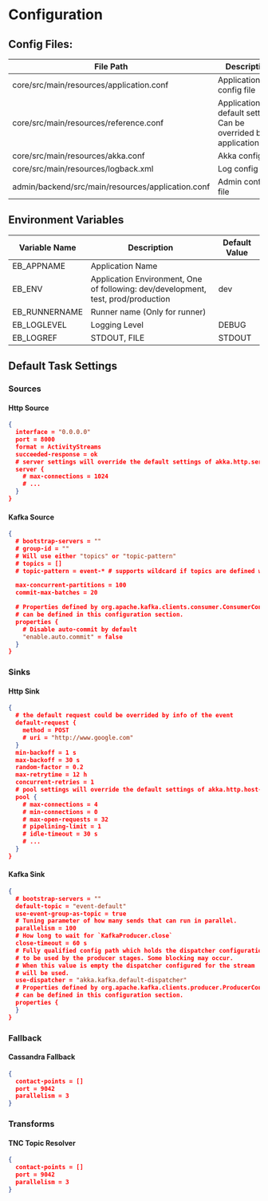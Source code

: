 # Configuration

## Config Files:

|File Path|Description|
|---------|-----------|
|core/src/main/resources/application.conf|Application config file|
|core/src/main/resources/reference.conf|Application default settings, Can be overrided by application.conf|
|core/src/main/resources/akka.conf|Akka config|
|core/src/main/resources/logback.xml|Log config|
|admin/backend/src/main/resources/application.conf|Admin config file|

## Environment Variables

|Variable Name|Description|Default Value|
|-------------|-----------|-------------|
|EB_APPNAME|Application Name||
|EB_ENV|Application Environment, One of following: dev/development, test, prod/production |dev|
|EB_RUNNERNAME|Runner name (Only for runner)||
|EB_LOGLEVEL|Logging Level|DEBUG|
|EB_LOGREF|STDOUT, FILE| STDOUT |

## Default Task Settings

### Sources

#### Http Source

```json
{
  interface = "0.0.0.0"
  port = 8000
  format = ActivityStreams
  succeeded-response = ok
  # server settings will override the default settings of akka.http.server
  server {
    # max-connections = 1024
    # ...
  }
}
```

#### Kafka Source

```json
{
  # bootstrap-servers = ""
  # group-id = ""
  # Will use either "topics" or "topic-pattern"
  # topics = []
  # topic-pattern = event-* # supports wildcard if topics are defined will use that one 

  max-concurrent-partitions = 100
  commit-max-batches = 20

  # Properties defined by org.apache.kafka.clients.consumer.ConsumerConfig
  # can be defined in this configuration section.
  properties {
    # Disable auto-commit by default
    "enable.auto.commit" = false
  }
}
```


### Sinks

#### Http Sink

```json
{
  # the default request could be overrided by info of the event
  default-request {
    method = POST
    # uri = "http://www.google.com"
  }
  min-backoff = 1 s
  max-backoff = 30 s
  random-factor = 0.2
  max-retrytime = 12 h
  concurrent-retries = 1
  # pool settings will override the default settings of akka.http.host-connection-pool
  pool {
    # max-connections = 4
    # min-connections = 0
    # max-open-requests = 32
    # pipelining-limit = 1
    # idle-timeout = 30 s
    # ...
  }
}
```

#### Kafka Sink

```json
{
  # bootstrap-servers = ""
  default-topic = "event-default"
  use-event-group-as-topic = true
  # Tuning parameter of how many sends that can run in parallel.
  parallelism = 100
  # How long to wait for `KafkaProducer.close`
  close-timeout = 60 s
  # Fully qualified config path which holds the dispatcher configuration
  # to be used by the producer stages. Some blocking may occur.
  # When this value is empty the dispatcher configured for the stream
  # will be used.
  use-dispatcher = "akka.kafka.default-dispatcher"
  # Properties defined by org.apache.kafka.clients.producer.ProducerConfig
  # can be defined in this configuration section.
  properties {
  }
}
```

### Fallback

#### Cassandra Fallback

```json
{
  contact-points = []
  port = 9042
  parallelism = 3
}
```

### Transforms

#### TNC Topic Resolver

```json
{
  contact-points = []
  port = 9042
  parallelism = 3
}
```